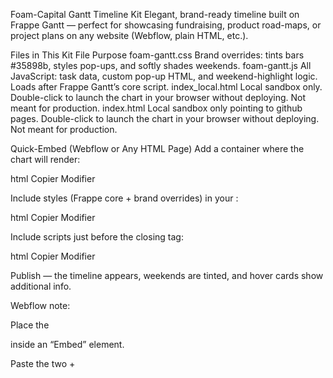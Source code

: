 Foam-Capital Gantt Timeline Kit
Elegant, brand-ready timeline built on Frappe Gantt — perfect for showcasing fundraising, product road-maps, or project plans on any website (Webflow, plain HTML, etc.).

Files in This Kit
File	Purpose
foam-gantt.css	Brand overrides: tints bars #35898b, styles pop-ups, and softly shades weekends.
foam-gantt.js	All JavaScript: task data, custom pop-up HTML, and weekend-highlight logic. Loads after Frappe Gantt’s core script.
index_local.html	Local sandbox only. Double-click to launch the chart in your browser without deploying. Not meant for production.
index.html	Local sandbox only pointing to github pages. Double-click to launch the chart in your browser without deploying. Not meant for production.

Quick-Embed (Webflow or Any HTML Page)
Add a container where the chart will render:

html
Copier
Modifier
<div id="gantt-target"></div>
Include styles (Frappe core + brand overrides) in your <head>:

html
Copier
Modifier
<!-- Frappe Gantt core CSS -->
<link
  rel="stylesheet"
  href="https://cdn.jsdelivr.net/npm/frappe-gantt@0.6.1/dist/frappe-gantt.css"
>
<!-- Foam-Capital overrides -->
<link
  rel="stylesheet"
  href="https://foamcapital.github.io/fundraising-gantt/foam-gantt.css"
>
Include scripts just before the closing </body> tag:

html
Copier
Modifier
<!-- Frappe Gantt core JS -->
<script src="https://cdn.jsdelivr.net/npm/frappe-gantt@0.6.1/dist/frappe-gantt.min.js"></script>
<!-- Foam-Capital overrides -->
<script src="https://foamcapital.github.io/fundraising-gantt/foam-gantt.js" defer></script>
Publish — the timeline appears, weekends are tinted, and hover cards show additional info.

Webflow note:

Place the <div id="gantt-target"></div> inside an “Embed” element.

Paste the two <link>+<script> pairs in Page Settings → Custom Code (or Site-wide Custom Code if reused on multiple pages).

Customizing Tasks & Colours
Tasks:
Open foam-gantt.js and update the array of task objects. Each task defines:

name

start (YYYY-MM-DD)

end (YYYY-MM-DD)

progress (0–100)

custom.info (a string to display in the hover pop-up)

Brand colour:
Edit the --primary token at the top of foam-gantt.css to switch from #35898b to your own brand teal (or any hex value).

View mode (Day/Week/Month):
In foam-gantt.js, find the Gantt constructor’s options and adjust view_mode to "Day", "Week", "Month", or "Year" as desired.

Local Test (foam-gantt-test.html)
Double-click foam-gantt-test.html to open it in your default browser.

It pulls Frappe Gantt from a CDN and applies the local foam-gantt.css and foam-gantt.js.

Use this file to quickly verify edits before pushing to a CDN or deploying on Webflow.

Note: This file is for local testing only; it is not referenced by your live site.

Troubleshooting
Symptom	Fix
Chart doesn’t appear	• Ensure Frappe Gantt’s core script and foam-gantt.js both load after <div id="gantt-target">.
Bars are grey, not teal	• Confirm foam-gantt.css path is correct and that it appears after the Frappe core CSS.
Weekend shading missing	• Ensure foam-gantt.js is loading (check browser console for 404 or JS errors).

© Foam Capital — crafted for elegant financial websites.